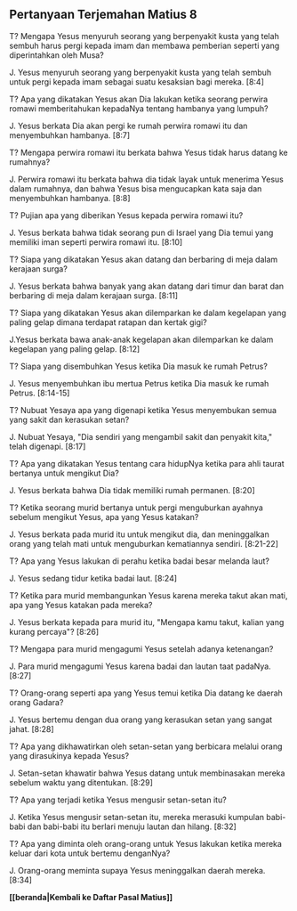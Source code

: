 ﻿## Pertanyaan Terjemahan Matius 8 ##

T? Mengapa Yesus menyuruh seorang yang berpenyakit kusta yang telah sembuh harus pergi kepada imam dan membawa pemberian seperti yang diperintahkan oleh Musa?

J. Yesus menyuruh seorang yang berpenyakit kusta yang telah sembuh untuk pergi kepada imam sebagai suatu kesaksian bagi mereka. [8:4]

T? Apa yang dikatakan Yesus akan Dia lakukan ketika seorang perwira romawi memberitahukan kepadaNya tentang hambanya yang lumpuh?

J. Yesus berkata Dia akan pergi ke rumah perwira romawi itu dan menyembuhkan hambanya. [8:7]

T? Mengapa perwira romawi itu berkata bahwa Yesus tidak harus datang ke rumahnya?

J. Perwira romawi itu berkata bahwa dia tidak layak untuk menerima Yesus dalam rumahnya, dan bahwa Yesus bisa mengucapkan kata saja dan menyembuhkan hambanya. [8:8]

T? Pujian apa yang diberikan Yesus kepada perwira romawi itu?

J. Yesus berkata bahwa tidak seorang pun di Israel yang Dia temui yang memiliki iman seperti perwira romawi itu. [8:10]

T? Siapa yang dikatakan Yesus akan datang dan berbaring di meja dalam kerajaan surga?

J. Yesus berkata bahwa banyak yang akan datang dari timur dan barat dan berbaring di meja dalam kerajaan surga. [8:11]

T? Siapa yang dikatakan Yesus akan dilemparkan ke dalam kegelapan yang paling gelap dimana terdapat ratapan dan kertak gigi?

J.Yesus berkata bawa anak-anak kegelapan akan dilemparkan ke dalam kegelapan yang paling gelap. [8:12]

T? Siapa yang disembuhkan Yesus ketika Dia masuk ke rumah Petrus?

J. Yesus menyembuhkan ibu mertua Petrus ketika Dia masuk ke rumah Petrus. [8:14-15]

T? Nubuat Yesaya apa yang digenapi ketika Yesus menyembukan semua yang sakit dan kerasukan setan?

J. Nubuat Yesaya, "Dia sendiri yang mengambil sakit dan penyakit kita," telah digenapi. [8:17]

T? Apa yang dikatakan Yesus tentang cara hidupNya ketika para ahli taurat bertanya untuk mengikut Dia?

J. Yesus berkata bahwa Dia tidak memiliki rumah permanen. [8:20]

T? Ketika seorang murid bertanya untuk pergi menguburkan ayahnya sebelum mengikut Yesus, apa yang Yesus katakan?

J. Yesus berkata pada murid itu untuk mengikut dia, dan meninggalkan orang yang telah mati untuk menguburkan kematiannya sendiri. [8:21-22]

T? Apa yang Yesus lakukan di perahu ketika badai besar melanda laut?

J. Yesus sedang tidur ketika badai laut. [8:24]

T? Ketika para murid membangunkan Yesus karena mereka takut akan mati, apa yang Yesus katakan pada mereka?

J. Yesus berkata kepada para murid itu, "Mengapa kamu takut, kalian yang kurang percaya"? [8:26]

T? Mengapa para murid mengagumi Yesus setelah adanya ketenangan?

J. Para murid mengagumi Yesus karena badai dan lautan taat padaNya. [8:27]

T? Orang-orang seperti apa yang Yesus temui ketika Dia datang ke daerah orang Gadara?

J. Yesus bertemu dengan dua orang yang kerasukan setan yang sangat jahat. [8:28]

T? Apa yang dikhawatirkan oleh setan-setan yang berbicara melalui orang yang dirasukinya kepada Yesus?

J. Setan-setan khawatir bahwa Yesus datang untuk membinasakan mereka sebelum waktu yang ditentukan. [8:29]

T? Apa yang terjadi ketika Yesus mengusir setan-setan itu?

J. Ketika Yesus mengusir setan-setan itu, mereka merasuki kumpulan babi-babi dan babi-babi itu berlari menuju lautan dan hilang. [8:32]

T? Apa yang diminta oleh orang-orang untuk Yesus lakukan ketika mereka keluar dari kota untuk bertemu denganNya?

J. Orang-orang meminta supaya Yesus meninggalkan daerah mereka. [8:34]

__[[beranda|Kembali ke Daftar Pasal Matius]]__

